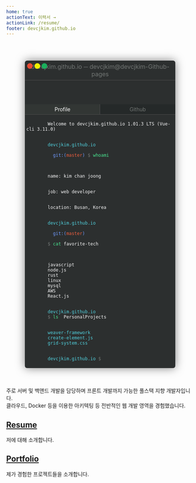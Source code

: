 ```yaml
---
home: true
actionText: 이력서 →
actionLink: /resume/
footer: devcjkim.github.io  
---
```


<style>
.terminal {
  @import "./app.css";
}
@media only screen and (max-width: 768px) {
  .terminal .title-desktop {
    display: none;
  }
  .terminal code .list {
    display: block;
  }
}
@media only screen and (min-width: 769px) {
  .terminal section {
    margin: 50px;
  }
  .terminal .title-mobile {
    display: none;
  }
}
.terminal section {
  background-color: #2C2F2F;
  color: #727674;
  display: flex;
  flex-direction: column;
  width: 100%;
  height: 100%;
  box-shadow: 0 0 24px rgba(0, 0, 0, 0.5);
  border-radius: 6px;
  overflow: hidden;
}
.terminal header {
  border-bottom: 1px solid #4D4C4D;
  font-size: 16px;
  text-align: center;
  padding: 6px;
}
.terminal header .buttons {
  position: absolute;
}
.terminal header .buttons .red {
  background-color: #E94B35;
  border-radius: 100%;
  width: 15px;
  height: 15px;
  margin: 0 auto;
  display: inline-block;
}
.terminal header .buttons .yellow {
  background-color: #f0f000;
  border-radius: 100%;
  width: 15px;
  height: 15px;
  margin: 0 auto;
  display: inline-block;
}
.terminal header .buttons .green {
  background-color: #1AAF5C;
  border-radius: 100%;
  width: 15px;
  height: 15px;
  margin: 0 auto;
  display: inline-block;
}
.terminal nav {
  border-bottom: 1px solid #4D4C4D;
}
.terminal nav ul {
  list-style: none;
  margin: 0;
  padding: 0;
}
.terminal nav ul li {
  background-color: #252929;
  color: #727674;
  text-align: center;
  padding: 5px 0;
}
.terminal nav ul li a {
  color: #727674;
}
.terminal nav ul li:hover {
  color: #fff;
  cursor: pointer;
}
.terminal .selected {
  background-color: #323634;
  color: #fff;
}
.terminal .right-border {
  position: relative;
}
.terminal .right-border:after {
  content: "";
  display: block;
  position: absolute;
  top: 0;
  right: 0;
  width: 1px;
  height: 100%;
  background: #4D4C4D;
}
.terminal main {
  padding: 4px;
  min-height: 400px;
}
.terminal main code {
  display: block;
}
.terminal .font-sky-blue {
  color: #51D0DD;
}
.terminal .font-blue {
  color: #719BFF;
}
.terminal .font-red {
  color: #ED5E3F;
}
.terminal .font-green {
  color: #49E690;
}
.terminal .font-white {
  color: #F4F4F5;
}
.terminal .ls span {
  padding-right: 50px;
}
.terminal a {
  color: #fff;
  text-decoration: none;
  outline: none;
}
.terminal a:hover, .terminal a:active {
  color: #fff;
  text-decoration: none;
  outline: none;
}

.grid-row {
    display: -webkit-box;
    display: -ms-flexbox;
    display: flex;
    -ms-flex-wrap: wrap;
    flex-wrap: wrap;
}

.grid-6 {
    -webkit-box-flex: 0;
    -ms-flex: 0 0 50%;
    flex: 0 0 50%;
    max-width: 50%;
}

</style>

<div class="grid-row terminal">
  <section>
    <header>
      <div class="buttons">
        <div class="red"></div>
        <div class="yellow"></div>
        <div class="green"></div>
      </div>
      <div class="title-desktop">devcjkim.github.io ─ devcjkim@devcjkim-Github-pages</div>
      <div class="title-mobile">devcjkim.github.io</div>
    </header>
    <nav>
      <ul class="grid-row">
        <li class="grid-6 selected right-border">Profile</li>
        <li class="grid-6"><a href="https://github.com/centell" rel="author" target="_blank">Github</a></li>
      </ul>   
    </nav>
    <main>
      <!--welcome-->
      <code>
        <span class="font-white">Welcome to devcjkim.github.io 1.01.3 LTS (Vue-cli 3.11.0)</span>
      </code>
      <!--whoami-->
      <code>
        <span class="font-sky-blue">devcjkim.github.io</span>
        <span class="font-blue">
          git:(<span class="font-red">master</span>)</span> $ <span class="font-green">whoami
        </span>
      </code>
      <code>
        <span class="font-white">name: kim chan joong</span>
      </code>
      <code>
        <span class="font-white">job: web developer</span>
      </code>
      <code>
        <span class="font-white">location: Busan, Korea</span>
      </code>
      <!--skills-->
      <code>
        <span class="font-sky-blue">devcjkim.github.io</span>
        <span class="font-blue">
          git:(<span class="font-red">master</span>)
        </span>
        $ <span class="font-green">cat <span class="font-white">favorite-tech</span>
        </span>
      </code>
      <code class="ls">
        <span class="font-white list">javascript</span>
        <span class="font-white list">node.js</span>
        <span class="font-white list">rust</span>
        <span class="font-white list">linux</span>
        <span class="font-white list">mysql</span>
        <span class="font-white list">AWS</span>
        <span class="font-white list">React.js</span>
      </code>
      <!--personal projects-->
      <code>
        <span class="font-sky-blue">devcjkim.github.io</span>
        $ <span class="font-green">ls </span> <span class="font-white">PersonalProjects</span>
      </code>
      <code class="ls">
        <span class="list"><a class="font-sky-blue" href="https://github.com/rlidea/weaver-serrver">weaver-framework</a></span>
        <span class="list"><a class="font-sky-blue" href="https://www.npmjs.com/package/create-element.js">create-element.js</a></span>
        <span class="list"><a class="font-sky-blue" href="https://www.npmjs.com/package/grid-system.css">grid-system.css</a></span>
      </code>
      <!--end-->
      <code>
        <span class="font-sky-blue">devcjkim.github.io</span> $
      </code>
    </main>
  </section>
</div>

<div style="display: flex; justify-content: center;">
  주로 서버 및 백앤드 개발을 담당하며 프론트 개발까지 가능한 풀스택 지향 개발자입니다.<br/>
  클라우드, Docker 등을 이용한 아키텍팅 등 전반적인 웹 개발 영역을 경험했습니다.
</div>

<div class="features">
  <div class="feature">
    <a href="/resume"><h2>Resume</h2></a>
    <p>
      저에 대해 소개합니다.
    </p>
  </div>
<div class="feature">
    <a href="/portfolio"><h2>Portfolio</h2></a>
    <p>
      제가 경험한 프로젝트들을 소개합니다.
    </p>
  </div>
</div>
